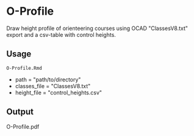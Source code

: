 # O-Profile

Draw height profile of orienteering courses using OCAD "ClassesV8.txt" export and a csv-table with control heights.

## Usage
`O-Profile.Rmd`

- path = "path/to/directory"
- classes_file = "ClassesV8.txt"
- height_file = "control_heights.csv"

## Output
O-Profile.pdf
